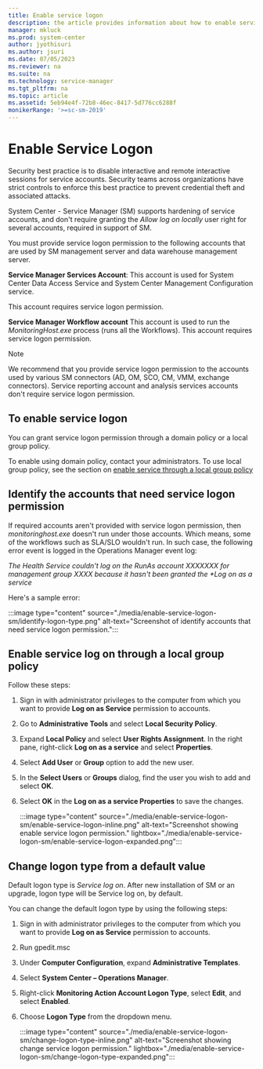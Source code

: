 ```yaml
---
title: Enable service logon
description: the article provides information about how to enable service logon as log on type.
manager: mkluck
ms.prod: system-center
author: jyothisuri
ms.author: jsuri
ms.date: 07/05/2023
ms.reviewer: na
ms.suite: na
ms.technology: service-manager
ms.tgt_pltfrm: na
ms.topic: article
ms.assetid: 5eb94e4f-72b8-46ec-8417-5d776cc6288f
monikerRange: '>=sc-sm-2019'
---
```


# Enable Service Logon

Security best practice is to disable interactive and remote interactive sessions for service accounts. Security teams across organizations have strict controls to enforce this best practice to prevent credential theft and associated attacks.

System Center - Service Manager (SM) supports hardening of service accounts, and don't require granting the *Allow log on locally* user right for several accounts, required in support of SM.

You must provide service logon permission to the following accounts that are used by SM management server and data warehouse management server.

**Service Manager Services Account**:
This account is used for System Center Data Access Service and System Center Management Configuration service.

This account requires service logon permission.  

**Service Manager Workflow account**
This account is used to run the *MonitoringHost.exe* process (runs all the Workflows). This account requires service logon permission.

>[!NOTE]
>We recommend that you provide service logon permission to the accounts used by various SM connectors (AD, OM, SCO, CM, VMM, exchange connectors).
>Service reporting account and analysis services accounts don't require service logon permission.

## To enable service logon

You can grant service logon permission through a domain policy or a local group policy.

To enable using domain policy, contact your administrators. To use local group policy, see the section on [enable service through a local group policy](#enable-service-log-on-through-a-local-group-policy)

## Identify the accounts that need service logon permission

If required accounts aren't provided with service logon permission, then *monitoringhost.exe* doesn't run under those accounts. Which means, some of the workflows such as SLA/SLO wouldn't run. In such case, the following error event is logged in the Operations Manager event log:

<em>The Health Service couldn't log on the RunAs account XXXXXXX for management group XXXX because it hasn't been granted the *Log on as a service</em>

Here's a sample error:

:::image type="content" source="./media/enable-service-logon-sm/identify-logon-type.png" alt-text="Screenshot of identify accounts that need service logon permission.":::

## Enable service log on through a local group policy
Follow these steps:

1.	Sign in with administrator privileges to the computer from which you want to provide **Log on as Service** permission to accounts.
2.	Go to **Administrative Tools** and select **Local Security Policy**.
3.	Expand **Local Policy** and select **User Rights Assignment**. In the right pane, right-click **Log on as a service** and select **Properties**.
4.	Select **Add User** or **Group** option to add the new user.
5.	In the **Select Users** or **Groups** dialog, find the user you wish to add and select **OK**.
6.	Select **OK** in the **Log on as a service Properties** to save the changes.

    :::image type="content" source="./media/enable-service-logon-sm/enable-service-logon-inline.png" alt-text="Screenshot showing enable service logon permission." lightbox="./media/enable-service-logon-sm/enable-service-logon-expanded.png":::

##  Change logon type from a default value

Default logon type is *Service log on*.
After new installation of  SM or an upgrade, logon type will be Service log on, by default.

You can change the default logon type by using the following steps:

1.	Sign in with administrator privileges to the computer from which you want to provide **Log on as Service** permission to accounts.
2.	Run gpedit.msc
3.	Under **Computer Configuration**, expand **Administrative Templates**.
4.	Select **System Center – Operations Manager**.
5.	Right-click **Monitoring Action Account Logon Type**, select **Edit**, and select **Enabled**.
7.	Choose **Logon Type** from the dropdown menu.

    :::image type="content" source="./media/enable-service-logon-sm/change-logon-type-inline.png" alt-text="Screenshot showing change service logon permission." lightbox="./media/enable-service-logon-sm/change-logon-type-expanded.png":::